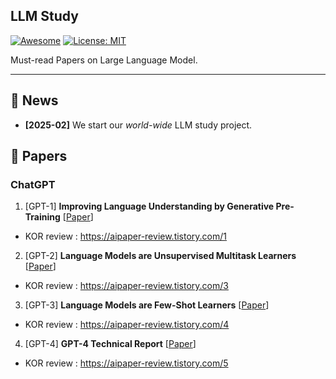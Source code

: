 ## LLM Study

[![Awesome](https://awesome.re/badge.svg)](https://github.com/pitlover/LLM_study) 
[![License: MIT](https://img.shields.io/badge/License-MIT-green.svg)](https://opensource.org/licenses/MIT)


Must-read Papers on Large Language Model.

---

## 🔔 News

- **[2025-02]** We start our *world-wide* LLM study project.

## 🌄 Papers

### ChatGPT

1. [GPT-1] **Improving Language Understanding by Generative Pre-Training** [[Paper](https://cdn.openai.com/research-covers/language-unsupervised/language_understanding_paper.pdf)]
  - KOR review :  https://aipaper-review.tistory.com/1
2. [GPT-2] **Language Models are Unsupervised Multitask Learners** [[Paper](https://cdn.openai.com/better-language-models/language_models_are_unsupervised_multitask_learners.pdf)]
  - KOR review : https://aipaper-review.tistory.com/3
3. [GPT-3] **Language Models are Few-Shot Learners** [[Paper](https://arxiv.org/abs/2005.14165)]
  - KOR review : https://aipaper-review.tistory.com/4
4. [GPT-4] **GPT-4 Technical Report** [[Paper](https://arxiv.org/abs/2303.08774)]
  - KOR review : https://aipaper-review.tistory.com/5 
